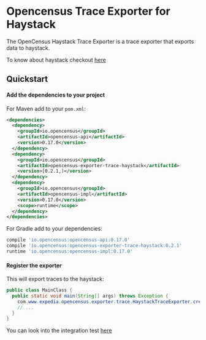 # Opencensus Trace Exporter for Haystack

The OpenCensus Haystack Trace Exporter is a trace exporter that exports data to haystack.

To know about haystack checkout [here](https://expediadotcom.github.io/haystack/)

## Quickstart

#### Add the dependencies to your project
For Maven add to your `pom.xml`:
```xml
<dependencies>
  <dependency>
    <groupId>io.opencensus</groupId>
    <artifactId>opencensus-api</artifactId>
    <version>0.17.0</version>
  </dependency>
  <dependency>
    <groupId>io.opencensus</groupId>
    <artifactId>opencensus-exporter-trace-haystack</artifactId>
    <version>[0.2.1,)</version>
  </dependency>
  <dependency>
    <groupId>io.opencensus</groupId>
    <artifactId>opencensus-impl</artifactId>
    <version>0.17.0</version>
    <scope>runtime</scope>
  </dependency>
</dependencies>
```

For Gradle add to your dependencies:
```groovy
compile 'io.opencensus:opencensus-api:0.17.0'
compile 'io.opencensus:opencensus-exporter-trace-haystack:0.2.1'
runtime 'io.opencensus:opencensus-impl:0.17.0'
```

#### Register the exporter

This will export traces to the haystack:

```java
public class MainClass {
  public static void main(String[] args) throws Exception {
    com.www.expedia.opencensus.exporter.trace.HaystackTraceExporter.createAndRegister(new GrpcAgentDispatcherConfig("haystack-agent", 35000), "my-service");
    // ...
  }
}
```

You can look into the integration test [here](src/test/scala/com/www/expedia/opencensus/exporter/trace/HaystackExporterIntegrationSpec.scala)